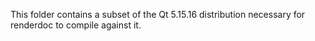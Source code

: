 This folder contains a subset of the Qt 5.15.16 distribution necessary for renderdoc to compile against it.
